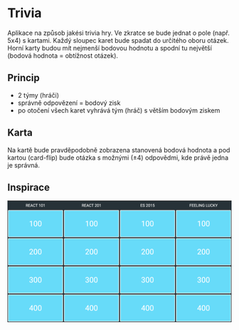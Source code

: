 # Trivia
Aplikace na způsob jakési trivia hry.
Ve zkratce se bude jednat o pole (např. 5x4) s kartami. Každý sloupec karet bude spadat do určitého oboru otázek. Horní karty budou mít nejmenší bodovou hodnotu a spodní tu největší (bodová hodnota = obtížnost otázek).

## Princip
 - 2 týmy (hráči)
 - správně odpovězení = bodový zisk
 - po otočení všech karet vyhrává tým (hráč) s větším bodovým ziskem

## Karta
Na kartě bude pravděpodobně zobrazena stanovená bodová hodnota a pod kartou (card-flip) bude otázka s možnými (±4) odpovědmi, kde právě jedna je správná.

## Inspirace
![Preview](./assets/trivia_example.png)
